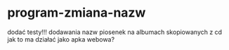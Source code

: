 # program-zmiana-nazw
dodać testy!!!
dodawania nazw piosenek na albumach skopiowanych z cd
jak to ma działać jako apka webowa?
